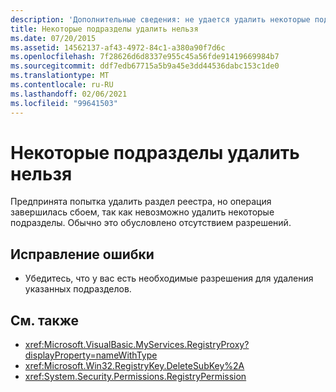 ```yaml
---
description: 'Дополнительные сведения: не удается удалить некоторые подразделы'
title: Некоторые подразделы удалить нельзя
ms.date: 07/20/2015
ms.assetid: 14562137-af43-4972-84c1-a380a90f7d6c
ms.openlocfilehash: 7f28626d6d8337e955c45a56fde91419669984b7
ms.sourcegitcommit: ddf7edb67715a5b9a45e3dd44536dabc153c1de0
ms.translationtype: MT
ms.contentlocale: ru-RU
ms.lasthandoff: 02/06/2021
ms.locfileid: "99641503"
---
```

# <a name="some-subkeys-cannot-be-deleted"></a>Некоторые подразделы удалить нельзя

Предпринята попытка удалить раздел реестра, но операция завершилась сбоем, так как невозможно удалить некоторые подразделы. Обычно это обусловлено отсутствием разрешений.  
  
## <a name="to-correct-this-error"></a>Исправление ошибки  
  
- Убедитесь, что у вас есть необходимые разрешения для удаления указанных подразделов.  
  
## <a name="see-also"></a>См. также

- <xref:Microsoft.VisualBasic.MyServices.RegistryProxy?displayProperty=nameWithType>
- <xref:Microsoft.Win32.RegistryKey.DeleteSubKey%2A>
- <xref:System.Security.Permissions.RegistryPermission>

